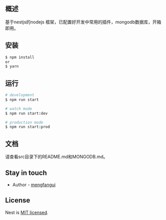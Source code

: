 ## 概述
基于nestjs的nodejs 框架，已配置好开发中常用的插件，mongodb数据库，开箱即用。


## 安装

```bash
$ npm install
or
$ yarn
```

## 运行

```bash
# development
$ npm run start

# watch mode
$ npm run start:dev

# production mode
$ npm run start:prod
```
## 文档
请查看src目录下的README.md和MONGODB.md。

## Stay in touch

- Author - [mengfangui](https://github.com/MengFangui)

## License

  Nest is [MIT licensed](LICENSE).
